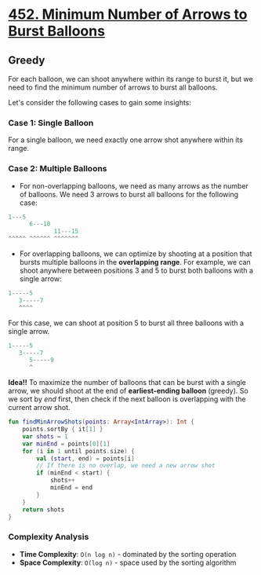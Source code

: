 # [452. Minimum Number of Arrows to Burst Balloons](https://leetcode.com/problems/minimum-number-of-arrows-to-burst-balloons)

## Greedy
For each balloon, we can shoot anywhere within its range to burst it, but we need to find the minimum number of arrows to burst all balloons.

Let's consider the following cases to gain some insights:

### Case 1: Single Balloon
For a single balloon, we need exactly one arrow shot anywhere within its range.

### Case 2: Multiple Balloons
* For non-overlapping balloons, we need as many arrows as the number of balloons. We need 3 arrows to burst all balloons for the following case:
```js
1---5
      6---10
             11---15
^^^^^ ^^^^^^ ^^^^^^^
```

* For overlapping balloons, we can optimize by shooting at a position that bursts multiple balloons in the **overlapping range**. For example, we can shoot anywhere between positions 3 and 5 to burst both balloons with a single arrow:
```js
1-----5
   3-----7
   ^^^^
```

For this case, we can shoot at position 5 to burst all three balloons with a single arrow.
```js
1-----5
   3-----7 
      5-----9
      ^
```

**Idea!!** To maximize the number of balloons that can be burst with a single arrow, we should shoot at the end of **earliest-ending balloon** (greedy). So we sort by *end* first, then check if the next balloon is overlapping with the current arrow shot.

```kotlin
fun findMinArrowShots(points: Array<IntArray>): Int {
    points.sortBy { it[1] }
    var shots = 1
    var minEnd = points[0][1]
    for (i in 1 until points.size) {
        val (start, end) = points[i]
        // If there is no overlap, we need a new arrow shot
        if (minEnd < start) {
            shots++
            minEnd = end
        }
    }
    return shots
}
```

### Complexity Analysis
* **Time Complexity**: `O(n log n)` - dominated by the sorting operation
* **Space Complexity**: `O(log n)` - space used by the sorting algorithm
